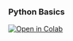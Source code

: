 ### Python Basics

[![Open in Colab](https://colab.research.google.com/assets/colab-badge.svg)](https://colab.research.google.com/github/manaranjanp/FDP/blob/main/python/Python_Basics.ipynb)